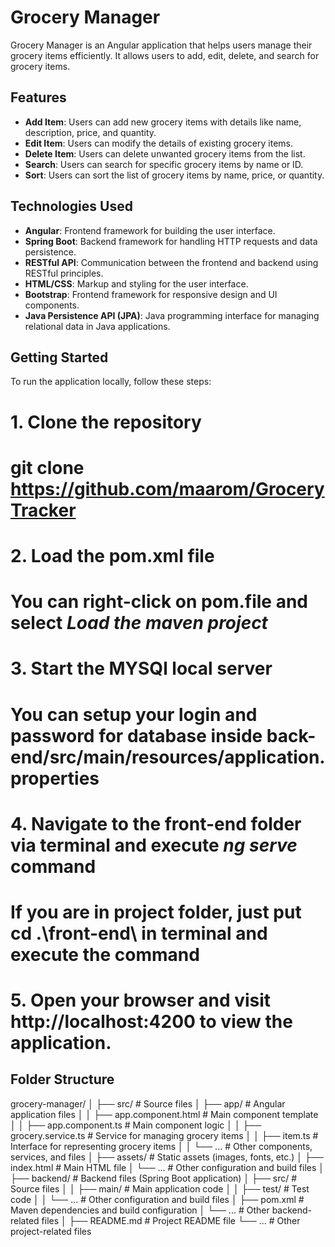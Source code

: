 # Grocery Manager

Grocery Manager is an Angular application that helps users manage their grocery items efficiently. It allows users to add, edit, delete, and search for grocery items.

## Features

- **Add Item**: Users can add new grocery items with details like name, description, price, and quantity.
- **Edit Item**: Users can modify the details of existing grocery items.
- **Delete Item**: Users can delete unwanted grocery items from the list.
- **Search**: Users can search for specific grocery items by name or ID.
- **Sort**: Users can sort the list of grocery items by name, price, or quantity.

## Technologies Used

- **Angular**: Frontend framework for building the user interface.
- **Spring Boot**: Backend framework for handling HTTP requests and data persistence.
- **RESTful API**: Communication between the frontend and backend using RESTful principles.
- **HTML/CSS**: Markup and styling for the user interface.
- **Bootstrap**: Frontend framework for responsive design and UI components.
- **Java Persistence API (JPA)**: Java programming interface for managing relational data in Java applications.

## Getting Started

To run the application locally, follow these steps:

# 1. Clone the repository 
# git clone https://github.com/maarom/GroceryTracker  
# 2. Load the pom.xml file
# You can right-click on pom.file and select *Load the maven project* 
# 3. Start the MYSQl local server
# You can setup your login and password for database inside back-end/src/main/resources/application.properties
# 4. Navigate to the front-end folder via terminal and execute *ng serve* command
# If you are in project folder, just put cd .\front-end\ in terminal and execute the command
# 5. Open your browser and visit http://localhost:4200 to view the application.



## Folder Structure
grocery-manager/
│
├── src/                     # Source files
│   ├── app/                 # Angular application files
│   │   ├── app.component.html      # Main component template
│   │   ├── app.component.ts        # Main component logic
│   │   ├── grocery.service.ts      # Service for managing grocery items
│   │   ├── item.ts                # Interface for representing grocery items
│   │   └── ...                    # Other components, services, and files
│   ├── assets/              # Static assets (images, fonts, etc.)
│   ├── index.html           # Main HTML file
│   └── ...                  # Other configuration and build files
│
├── backend/                 # Backend files (Spring Boot application)
│   ├── src/                 # Source files
│   │   ├── main/            # Main application code
│   │   ├── test/            # Test code
│   │   └── ...              # Other configuration and build files
│   ├── pom.xml              # Maven dependencies and build configuration
│   └── ...                  # Other backend-related files
│
├── README.md               # Project README file
└── ...                     # Other project-related files
